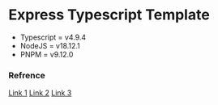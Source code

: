 # Express Typescript Template

- Typescript = v4.9.4
- NodeJS = v18.12.1
- PNPM = v9.12.0

### Refrence

[Link 1](https://khalilstemmler.com/blogs/typescript/node-starter-project/)
[Link 2](https://khalilstemmler.com/blogs/typescript/eslint-for-typescript/)
[Link 3](https://khalilstemmler.com/blogs/tooling/prettier/)
